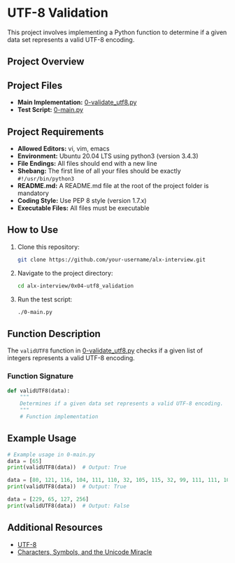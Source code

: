 # UTF-8 Validation

This project involves implementing a Python function to determine if a given data set represents a valid UTF-8 encoding.

## Project Overview


## Project Files

- **Main Implementation:** [0-validate_utf8.py](0x04-utf8_validation/0-validate_utf8.py)
- **Test Script:** [0-main.py](0x04-utf8_validation/0-main.py)

## Project Requirements

- **Allowed Editors:** vi, vim, emacs
- **Environment:** Ubuntu 20.04 LTS using python3 (version 3.4.3)
- **File Endings:** All files should end with a new line
- **Shebang:** The first line of all your files should be exactly `#!/usr/bin/python3`
- **README.md:** A README.md file at the root of the project folder is mandatory
- **Coding Style:** Use PEP 8 style (version 1.7.x)
- **Executable Files:** All files must be executable

## How to Use

1. Clone this repository:

   ```bash
   git clone https://github.com/your-username/alx-interview.git
   ```

2. Navigate to the project directory:

   ```bash
   cd alx-interview/0x04-utf8_validation
   ```

3. Run the test script:

   ```bash
   ./0-main.py
   ```

## Function Description

The `validUTF8` function in [0-validate_utf8.py](0x04-utf8_validation/0-validate_utf8.py) checks if a given list of integers represents a valid UTF-8 encoding.

### Function Signature

```python
def validUTF8(data):
    """
    Determines if a given data set represents a valid UTF-8 encoding.
    """
    # Function implementation
```

## Example Usage

```python
# Example usage in 0-main.py
data = [65]
print(validUTF8(data))  # Output: True

data = [80, 121, 116, 104, 111, 110, 32, 105, 115, 32, 99, 111, 111, 108, 33]
print(validUTF8(data))  # Output: True

data = [229, 65, 127, 256]
print(validUTF8(data))  # Output: False
```

## Additional Resources

- [UTF-8](https://en.wikipedia.org/wiki/UTF-8)
- [Characters, Symbols, and the Unicode Miracle](https://www.youtube.com/watch?v=MijmeoH9LT4)
